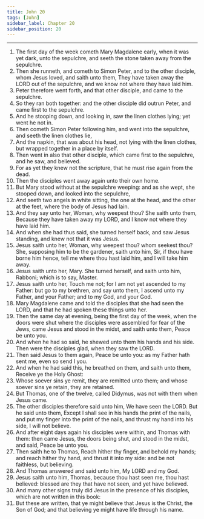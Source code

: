 ```yaml
---
title: John 20
tags: [John]
sidebar_label: Chapter 20
sidebar_position: 20
---
```


---
1. The first day of the week cometh Mary Magdalene early, when it was yet dark, unto the sepulchre, and seeth the stone taken away from the sepulchre.
2. Then she runneth, and cometh to Simon Peter, and to the other disciple, whom Jesus loved, and saith unto them, They have taken away the LORD out of the sepulchre, and we know not where they have laid him.
3. Peter therefore went forth, and that other disciple, and came to the sepulchre.
4. So they ran both together: and the other disciple did outrun Peter, and came first to the sepulchre.
5. And he stooping down, and looking in, saw the linen clothes lying; yet went he not in.
6. Then cometh Simon Peter following him, and went into the sepulchre, and seeth the linen clothes lie,
7. And the napkin, that was about his head, not lying with the linen clothes, but wrapped together in a place by itself.
8. Then went in also that other disciple, which came first to the sepulchre, and he saw, and believed.
9. For as yet they knew not the scripture, that he must rise again from the dead.
10. Then the disciples went away again unto their own home.
11. But Mary stood without at the sepulchre weeping: and as she wept, she stooped down, and looked into the sepulchre,
12. And seeth two angels in white sitting, the one at the head, and the other at the feet, where the body of Jesus had lain.
13. And they say unto her, Woman, why weepest thou? She saith unto them, Because they have taken away my LORD, and I know not where they have laid him.
14. And when she had thus said, she turned herself back, and saw Jesus standing, and knew not that it was Jesus.
15. Jesus saith unto her, Woman, why weepest thou? whom seekest thou? She, supposing him to be the gardener, saith unto him, Sir, if thou have borne him hence, tell me where thou hast laid him, and I will take him away.
16. Jesus saith unto her, Mary. She turned herself, and saith unto him, Rabboni; which is to say, Master.
17. Jesus saith unto her, Touch me not; for I am not yet ascended to my Father: but go to my brethren, and say unto them, I ascend unto my Father, and your Father; and to my God, and your God.
18. Mary Magdalene came and told the disciples that she had seen the LORD, and that he had spoken these things unto her.
19. Then the same day at evening, being the first day of the week, when the doors were shut where the disciples were assembled for fear of the Jews, came Jesus and stood in the midst, and saith unto them, Peace be unto you.
20. And when he had so said, he shewed unto them his hands and his side. Then were the disciples glad, when they saw the LORD.
21. Then said Jesus to them again, Peace be unto you: as my Father hath sent me, even so send I you.
22. And when he had said this, he breathed on them, and saith unto them, Receive ye the Holy Ghost:
23. Whose soever sins ye remit, they are remitted unto them; and whose soever sins ye retain, they are retained.
24. But Thomas, one of the twelve, called Didymus, was not with them when Jesus came.
25. The other disciples therefore said unto him, We have seen the LORD. But he said unto them, Except I shall see in his hands the print of the nails, and put my finger into the print of the nails, and thrust my hand into his side, I will not believe.
26. And after eight days again his disciples were within, and Thomas with them: then came Jesus, the doors being shut, and stood in the midst, and said, Peace be unto you.
27. Then saith he to Thomas, Reach hither thy finger, and behold my hands; and reach hither thy hand, and thrust it into my side: and be not faithless, but believing.
28. And Thomas answered and said unto him, My LORD and my God.
29. Jesus saith unto him, Thomas, because thou hast seen me, thou hast believed: blessed are they that have not seen, and yet have believed.
30. And many other signs truly did Jesus in the presence of his disciples, which are not written in this book:
31. But these are written, that ye might believe that Jesus is the Christ, the Son of God; and that believing ye might have life through his name.